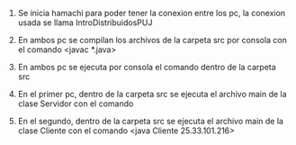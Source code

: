 1) Se inicia hamachi para poder tener la conexion entre los pc, la conexion usada se llama IntroDistribuidosPUJ

2) En ambos pc se compilan los archivos de la carpeta src por consola con el comando <javac *.java> 

3) En ambos pc se ejecuta por consola el comando <rmiregistry> dentro de la carpeta src

4) En el primer pc, dentro de la carpeta src se ejecuta el archivo main de la clase Servidor con el comando <java Servidor>

5) En el segundo, dentro de la carpeta src se ejecuta el archivo main de la clase Cliente con el comando <java Cliente 25.33.101.216>
